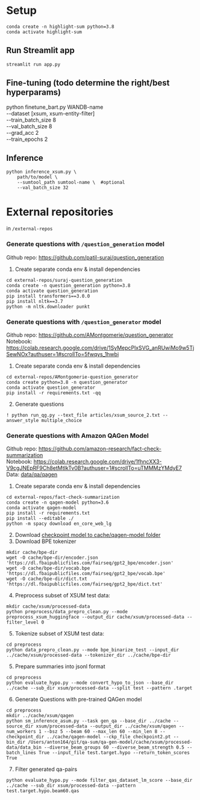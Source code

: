 # Setup
```
conda create -n highlight-sum python=3.8
conda activate highlight-sum
```

## Run Streamlit app
```
streamlit run app.py
```

## Fine-tuning (todo determine the right/best hyperparams)
python finetune_bart.py WANDB-name \
    --dataset [xsum, xsum-entity-filter] \
    --train_batch_size 8 \
    --val_batch_size 8 \
    --grad_acc 2 \
    --train_epochs 2
## Inference
```
python inference_xsum.py \
    path/to/model \ 
    --sumtool_path sumtool-name \  #optional
    --val_batch_size 32
```

# External repositories

in `/external-repos`
### Generate questions with `/question_generation` model
Github repo: https://github.com/patil-suraj/question_generation

1. Create separate conda env & install dependencies
```
cd external-repos/suraj-question_generation
conda create -n question_generation python=3.8
conda activate question_generation
pip install transformers==3.0.0
pip install nltk==3.7
python -m nltk.downloader punkt
```

### Generate questions with `/question_generator` model
Github repo: https://github.com/AMontgomerie/question_generator  
Notebook: https://colab.research.google.com/drive/1SyMepcPlxSVG_anRUwiMo9w5TjSewNOx?authuser=1#scrollTo=5fwqys_1hwbi

1. Create separate conda env & install dependencies
```
cd external-repos/AMontgomerie-question_generator
conda create python=3.8 -n question_generator
conda activate question_generator
pip install -r requirements.txt -qq
```

2. Generate questions
```
! python run_qg.py --text_file articles/xsum_source_2.txt --answer_style multiple_choice
```

### Generate questions with Amazon QAGen Model
Github repo: https://github.com/amazon-research/fact-check-summarization  
Notebook:  https://colab.research.google.com/drive/1fhncXX3-V9cgJNEpRF9Ch8etMtIkTv0B?authuser=1#scrollTo=uTMMMzYMdyE7    
Data: [data/qa/qagen](data/qa/qagen)

1. Create separate conda env & install dependencies
```
cd external-repos/fact-check-summarization
conda create -n qagen-model python=3.6
conda activate qagen-model
pip install -r requirements.txt
pip install --editable ./
python -m spacy download en_core_web_lg
```
2. Download [checkpoint model to cache/qagen-model folder](https://fact-check-summarization.s3.amazonaws.com/newsqa-squad-qagen-checkpoint/checkpoint2.pt)
3. Download BPE tokenizer
```
mkdir cache/bpe-dir
wget -O cache/bpe-dir/encoder.json 'https://dl.fbaipublicfiles.com/fairseq/gpt2_bpe/encoder.json'
wget -O cache/bpe-dir/vocab.bpe 'https://dl.fbaipublicfiles.com/fairseq/gpt2_bpe/vocab.bpe'
wget -O cache/bpe-dir/dict.txt 'https://dl.fbaipublicfiles.com/fairseq/gpt2_bpe/dict.txt'
```
4. Preprocess subset of XSUM test data:
```
mkdir cache/xsum/processed-data
python preprocess/data_prepro_clean.py --mode preprocess_xsum_huggingface --output_dir cache/xsum/processed-data --filter_level 0
```
5. Tokenize subset of XSUM test data:
```
cd preprocess
python data_prepro_clean.py --mode bpe_binarize_test --input_dir ../cache/xsum/processed-data --tokenizer_dir ../cache/bpe-dir
```
5. Prepare summaries into jsonl format
```
cd preprocess
python evaluate_hypo.py --mode convert_hypo_to_json --base_dir ../cache --sub_dir xsum/processed-data --split test --pattern .target
```
6. Generate Questions with pre-trained QAGen model
```
cd preprocess
mkdir ../cache/xsum/qagen
python sm_inference_asum.py --task gen_qa --base_dir ../cache --source_dir xsum/processed-data --output_dir ../cache/xsum/qagen --num_workers 1 --bsz 5 --beam 60 --max_len 60 --min_len 8 --checkpoint_dir ../cache/qagen-model --ckp_file checkpoint2.pt --bin_dir /Users/anton164/git/qa-sum/qa-gen-model/cache/xsum/processed-data/data_bin --diverse_beam_groups 60 --diverse_beam_strength 0.5 --batch_lines True --input_file test.target.hypo --return_token_scores True
```
7. Filter generated qa-pairs
```
python evaluate_hypo.py --mode filter_qas_dataset_lm_score --base_dir ../cache --sub_dir xsum/processed-data --pattern test.target.hypo.beam60.qas
```